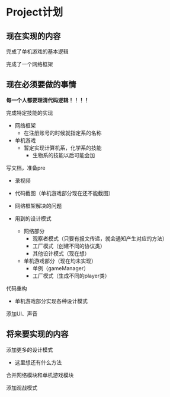 # Project计划

## 现在实现的内容

完成了单机游戏的基本逻辑

完成了一个网络框架

## 现在必须要做的事情

**每一个人都要理清代码逻辑！！！！**

完成特定技能的实现

- 网络框架
  - 在注册账号的时候就指定系的名称
- 单机游戏
  - 暂定实现计算机系，化学系的技能
    - 生物系的技能以后可能会加

写文档，准备pre

- 录视频
- 代码截图（单机游戏部分现在还不能截图）
- 网络框架解决的问题

- 用到的设计模式
  - 网络部分
    - 观察者模式（只要有报文传递，就会通知产生对应的方法）
    - 工厂模式（创建不同的协议类）
    - 其他设计模式（现在想）
  - 单机游戏部分（现在均未实现）
    - 单例（gameManager）
    - 工厂模式（生成不同的player类）

代码重构

- 单机游戏部分实现各种设计模式

添加UI、声音

## 将来要实现的内容

添加更多的设计模式

- 这里想还有什么方法

合并网络模块和单机游戏模块

添加观战模式
